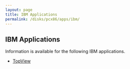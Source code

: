 ```yaml
---
layout: page
title: IBM Applications
permalink: /disks/pcx86/apps/ibm/
---
```


IBM Applications
---

Information is available for the following IBM applications.

* [TopView](topview/)
